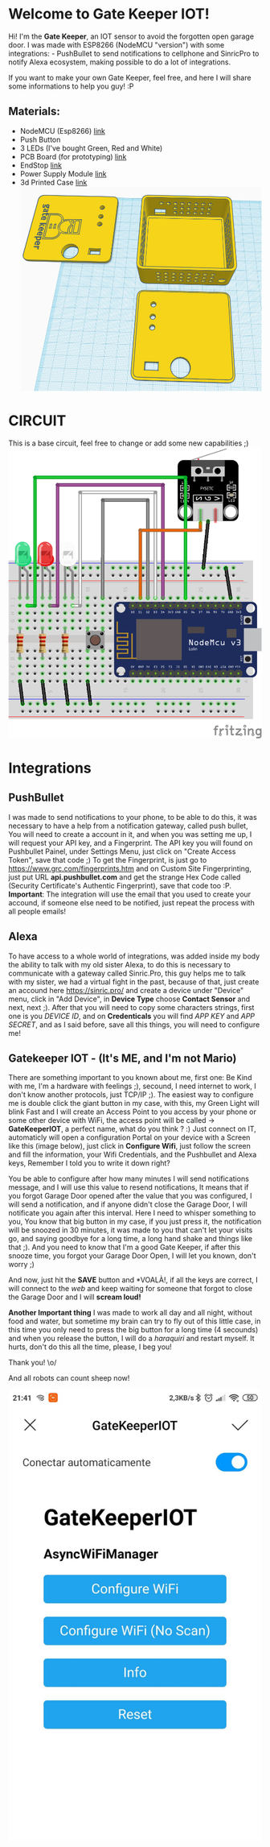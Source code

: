 # Welcome to Gate Keeper IOT!

Hi! I'm the **Gate Keeper**, an IOT sensor to avoid the forgotten open garage door. I was made with ESP8266 (NodeMCU "version") with some integrations: - PushBullet to send notifications to cellphone and SinricPro to notify Alexa ecosystem, making possible to do a lot of integrations.

If you want to make your own Gate Keeper, feel free, and here I will share some informations to help you guy! :P

Materials:
-
-	NodeMCU (Esp8266) [link](https://pt.aliexpress.com/item/33053690164.html?spm=a2g0o.productlist.0.0.dd5110637Bu5xG&algo_pvid=d8aa9f51-9589-45ff-b7a1-ed7fcb66bd9c&algo_expid=d8aa9f51-9589-45ff-b7a1-ed7fcb66bd9c-4&btsid=0bb0623f16026316680272069e1797&ws_ab_test=searchweb0_0,searchweb201602_,searchweb201603_)
-	Push Button
-	3 LEDs (I've bought Green, Red and White)
-	PCB Board (for prototyping) [link](https://pt.aliexpress.com/item/4000815013977.html?spm=a2g0o.productlist.0.0.35532e061eZ4KH&algo_pvid=639263ae-efe6-4378-a303-12988bbb231a&algo_expid=639263ae-efe6-4378-a303-12988bbb231a-10&btsid=0bb0622d16026317784321628eefc6&ws_ab_test=searchweb0_0,searchweb201602_,searchweb201603_)
-	EndStop [link](https://pt.aliexpress.com/item/32816845922.html?spm=a2g0o.productlist.0.0.61b849d5r6wWzX&algo_pvid=e8e1b72d-ba9f-4185-9389-bfa3f54b15b7&algo_expid=e8e1b72d-ba9f-4185-9389-bfa3f54b15b7-4&btsid=0bb0624116026318333293077e45fa&ws_ab_test=searchweb0_0,searchweb201602_,searchweb201603_)
-	Power Supply Module [link](https://pt.aliexpress.com/item/33012749903.html?spm=a2g0o.productlist.0.0.4308a2b6PNvVe8&algo_pvid=381adef4-145e-4ed6-a1a2-5e4c8b0656ae&algo_expid=381adef4-145e-4ed6-a1a2-5e4c8b0656ae-9&btsid=0bb0623916026318886035922e4f7e&ws_ab_test=searchweb0_0,searchweb201602_,searchweb201603_)
-	3d Printed Case [link](https://www.tinkercad.com/things/jcsMkj5Jorg)
![3D Case](https://github.com/kadu/GateKeeperIOT/blob/master/assets/case.png?raw=true)

# CIRCUIT
This is a base circuit, feel free to change or add some new capabilities ;)
![Schematic of project](https://github.com/kadu/GateKeeperIOT/blob/master/assets/gateKeeper_bb.png?raw=true)

# Integrations
## PushBullet
I was made to send notifications to your phone, to be able to do this, it was necessary to have a help from a notification gateway, called push bullet, You will need to create a account in it, and when you was setting me up, I will request your API key, and a Fingerprint. The API key you will found on Pushbullet Painel, under Settings Menu, just click on "Create Access Token", save that code ;)
To get the Fingerprint, is just go to  https://www.grc.com/fingerprints.htm and on Custom Site Fingerprinting, just put URL **api.pushbullet.com** and get the strange Hex Code called (Security Certificate's Authentic Fingerprint), save that code too :P.
**Important**: The integration will use the email that you used to create your accound, if someone else need to be notified, just repeat the process with all people emails!
## Alexa
To have access to a whole world of integrations, was added inside my body the ability to talk with my old sister Alexa, to do this is necessary to communicate with a gateway called Sinric.Pro, this guy helps me to talk with my sister, we had a virtual fight in the past, because of that, just create an accound here https://sinric.pro/ and create a device under "Device" menu, click in "Add Device", in **Device Type** choose **Contact Sensor** and next, next ;). After that you will need to copy some characters strings, first one is you *DEVICE ID*, and on **Credenticals** you will find *APP KEY* and *APP SECRET*, and as I said before, save all this things, you will need to configure me!
## Gatekeeper IOT - (It's ME, and I'm not Mario)
There are something important to you known about me, first one: Be Kind with me, I'm a hardware with feelings ;), secound, I need internet to work, I don't know another protocols, just TCP/IP ;).
The easiest way to configure me is double click the giant button in my case, with this, my Green Light will blink Fast and I will create an Access Point to you access by your phone or some other device with WiFi, the access point will be called -> **GateKeeperIOT**, a perfect name, what do you think ? :)
Just connect on IT, automaticly will open a configuration Portal on your device with a Screen like this (image below), just click in **Configure Wifi**, just follow the screen and fill the information, your Wifi Credentials, and the Pushbullet and Alexa keys, Remember I told you to write it down right?

You be able to configure after how many minutes I will send notifications message, and I will use this value to resend notifications, It means that if you forgot Garage Door opened after the value that you was configured, I  will send a notification, and if anyone didn't close the Garage Door, I will notificate you again after this interval.
Here I need to whisper something to you, You know that big button in my case, if you just press it, the notification will be snoozed in 30 minutes, it was made to you that can't let your visits go, and saying goodbye for a long time, a long hand shake and things like that ;). And you need to know that I'm a good Gate Keeper, if after this snooze time, you forgot your Garage Door Open, I will let you known, don't worry ;)

And now, just hit the **SAVE** button and *VOALÀ!, if all the keys are correct, I will connect to the *web* and keep waiting for someone that forgot to close the Garage Door and I will **scream loud!**

**Another Important thing**
I was made to work all day and all night, without food and water, but sometime my brain can try to fly out of this little case, in this time you only need to press the big button for a long time (4 secounds) and when you release the button, I will do a *haraquiri* and restart myself. It hurts, don't do this all the time, please, I beg you!

Thank you! \o/

And all robots can count sheep now!

![Wifi Configuration Screen](https://github.com/kadu/GateKeeperIOT/blob/master/assets/gatekeeperiot_wificonfig.jpg?raw=true)
